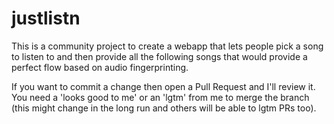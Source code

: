 # justlistn

This is a community project to create a webapp that lets people pick a song to listen to and then provide all the following songs that would provide a perfect flow based on audio fingerprinting.

If you want to commit a change then open a Pull Request and I'll review it. You need a 'looks good to me' or an 'lgtm' from me to merge the branch (this might change in the long run and others will be able to lgtm PRs too).
